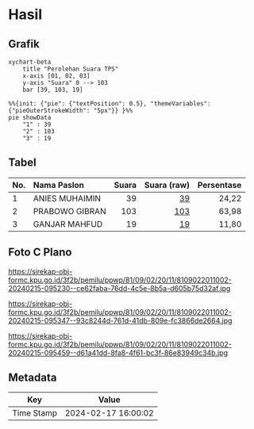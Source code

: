 # Hasil

## Grafik

```mermaid
xychart-beta
    title "Perolehan Suara TPS"
    x-axis [01, 02, 03]
    y-axis "Suara" 0 --> 103
    bar [39, 103, 19]
```

```mermaid
%%{init: {"pie": {"textPosition": 0.5}, "themeVariables": {"pieOuterStrokeWidth": "5px"}} }%%
pie showData
    "1" : 39
    "2" : 103
    "3" : 19
```

## Tabel

| No. | Nama Paslon    | Suara | Suara (raw) | Persentase |
|:--- |:-------------- | -----:| -----------:| ----------:|
| 1   | ANIES MUHAIMIN | 39    | [39][p-1]   | 24,22      |
| 2   | PRABOWO GIBRAN | 103   | [103][p-2]  | 63,98      |
| 3   | GANJAR MAHFUD  | 19    | [19][p-3]   | 11,80      |


[p-1]: https://github.com/gigit-pemilu/pemilu-2024-81-maluku/blob/main/pilpres/hitung-suara/sub/81-maluku/sub/09-buru-selatan/sub/02-waesama/sub/2011-batu-kasa/sub/002-tps/sub/paslon-1.txt
[p-2]: https://github.com/gigit-pemilu/pemilu-2024-81-maluku/blob/main/pilpres/hitung-suara/sub/81-maluku/sub/09-buru-selatan/sub/02-waesama/sub/2011-batu-kasa/sub/002-tps/sub/paslon-2.txt
[p-3]: https://github.com/gigit-pemilu/pemilu-2024-81-maluku/blob/main/pilpres/hitung-suara/sub/81-maluku/sub/09-buru-selatan/sub/02-waesama/sub/2011-batu-kasa/sub/002-tps/sub/paslon-3.txt

## Foto C Plano

https://sirekap-obj-formc.kpu.go.id/3f2b/pemilu/ppwp/81/09/02/20/11/8109022011002-20240215-095230--ce62faba-76dd-4c5e-8b5a-d605b75d32af.jpg

https://sirekap-obj-formc.kpu.go.id/3f2b/pemilu/ppwp/81/09/02/20/11/8109022011002-20240215-095347--93c8244d-761d-41db-809e-fc3866de2664.jpg

https://sirekap-obj-formc.kpu.go.id/3f2b/pemilu/ppwp/81/09/02/20/11/8109022011002-20240215-095459--d61a41dd-8fa8-4f61-bc3f-86e83949c34b.jpg


## Metadata

| Key        | Value               |
| ---------- | ------------------- |
| Time Stamp | 2024-02-17 16:00:02 |



